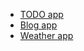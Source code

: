 - [TODO app](https://github.com/assaabriiii/Go-Lang/tree/main/Todo%20app)
- [Blog app](https://github.com/assaabriiii/Go-Lang/tree/main/Blog%20app)
- [Weather app]()